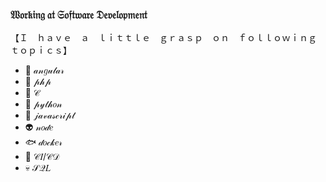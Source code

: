 ### 𝔚𝔬𝔯𝔨𝔦𝔫𝔤 𝔞𝔱 𝔖𝔬𝔣𝔱𝔴𝔞𝔯𝔢 𝔇𝔢𝔳𝔢𝔩𝔬𝔭𝔪𝔢𝔫𝔱

【﻿Ｉ　ｈａｖｅ　ａ　ｌｉｔｔｌｅ　ｇｒａｓｐ　ｏｎ　ｆｏｌｌｏｗｉｎｇ　ｔｏｐｉｃｓ】
* 🎀 𝒶𝓃𝑔𝓊𝓁𝒶𝓇
* 🐲 𝓅𝒽𝓅
* 🐼 𝒞
* 🐍 𝓅𝓎𝓉𝒽𝑜𝓃
* 🐒 𝒿𝒶𝓋𝒶𝓈𝒸𝓇𝒾𝓅𝓉
* 👽 𝓃𝑜𝒹𝑒
* 🐟 𝒹𝑜𝒸𝓀𝑒𝓇
* 🍭 𝒞𝐼/𝒞𝒟
* 💀 𝒮𝒬𝐿
